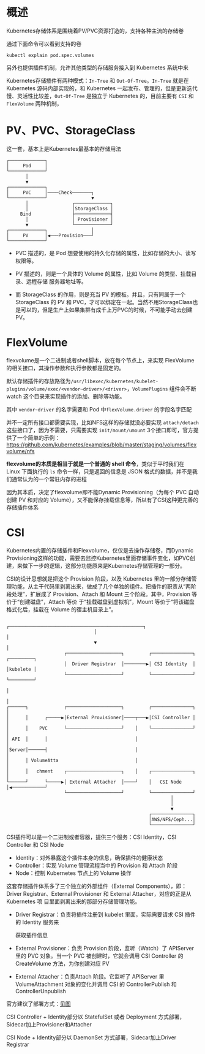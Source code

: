 # 概述

Kubernetes存储体系是围绕着PV/PVC资源打造的，支持各种主流的存储卷

通过下面命令可以看到支持的卷

```
kubectl explain pod.spec.volumes
```

另外也提供插件机制，允许其他类型的存储服务接入到 Kubernetes 系统中来

Kubernetes存储插件有两种模式：`In-Tree` 和 `Out-Of-Tree`。`In-Tree` 就是在 Kubernetes 源码内部实现的，和 Kubernetes 一起发布、管理的，但是更新迭代慢、灵活性比较差，`Out-Of-Tree` 是独立于 Kubernetes 的，目前主要有 `CSI` 和 `FlexVolume` 两种机制，

# PV、PVC、StorageClass

这一套，基本上是Kubernetes最基本的存储用法

```
┌─────────────┐                        
│     Pod     │                        
└─────────────┘                        
       │                               
       ▼                               
┌─────────────┐                        
│     PVC     │────Check───────┐       
└─────────────┘                ▼       
       │                ┌─────────────┐
       │                │StorageClass │
     Bind               ├─────────────┤
       │                │ Provisioner │
       ▼                └─────────────┘
┌─────────────┐                │       
│     PV      │◀───Provision───┘       
└─────────────┘                        
```

- PVC 描述的，是 Pod 想要使用的持久化存储的属性，比如存储的大小、读写权限等。

- PV 描述的，则是一个具体的 Volume 的属性，比如 Volume 的类型、挂载目录、远程存储 服务器地址等。

- 而 StorageClass 的作用，则是充当 PV 的模板。并且，只有同属于一个 StorageClass 的 PV 和 PVC，才可以绑定在一起。当然不用StorageClass也是可以的，但是生产上如果集群有成千上万PVC的时候，不可能手动去创建PV。

# FlexVolume

flexvolume是一个二进制或者shell脚本，放在每个节点上，来实现 FlexVolume 的相关接口，其操作参数和执行参数都是固定的。

默认存储插件的存放路径为`/usr/libexec/kubernetes/kubelet-plugins/volume/exec/<vendor~driver>/<driver>`，`VolumePlugins` 组件会不断 watch 这个目录来实现插件的添加、删除等功能。

其中 `vendor~driver` 的名字需要和 Pod 中`flexVolume.driver` 的字段名字匹配

并不一定所有接口都需要实现，比如NFS这样的存储就没必要实现 `attach/detach` 这些接口了，因为不需要，只需要实现 `init/mount/umount` 3个接口即可，官方提供了一个简单的示例：https://github.com/kubernetes/examples/blob/master/staging/volumes/flexvolume/nfs

**flexvolume的本质是相当于就是一个普通的 shell 命令**，类似于平时我们在 Linux 下面执行的 `ls` 命令一样，只是返回的信息是 JSON 格式的数据，并不是我们通常认为的一个常驻内存的进程

因为其本质，决定了flexvolume即不能Dynamic Provisioning（为每个 PVC 自动创建 PV 和对应的 Volume），又不能保存挂载信息等，所以有了CSI这种更完善的存储插件体系

# CSI

Kubernetes内置的存储插件和Flexvolume，仅仅是去操作存储卷，而Dynamic Provisioning这样的功能，需要去监控Kubernetes里面存储事件变化，如PVC创建，来做下一步的逻辑，这部分功能原来是Kubernetes存储管理的一部分。

CSI的设计思想就是把这个 Provision 阶段，以及 Kubernetes 里的一部分存储管理功能，从主干代码里剥离出来，做成了几个单独的组件。把插件的职责从“两阶段处理”，扩展成了 Provision、Attach 和 Mount 三个阶段。其中，Provision 等价于“创建磁盘”，Attach 等价 于“挂载磁盘到虚拟机”，Mount 等价于“将该磁盘格式化后，挂载在 Volume 的宿主机目录上”。

```
                                ┌─────────────────────────────────────────────────┐     
                                │                                                 │     
                                ▼                                                 │     
                     ┌────────────────────┐         ┌───────────────┐        ┌─────────┐
                     │  Driver Registrar  │────────▶│ CSI Identity  │        │kubelete │
                     └────────────────────┘         └───────────────┘        └─────────┘
                                                                                  │     
                                                                                  │     
┌──────┐             ┌────────────────────┐         ┌───────────────┐             │     
│      │      ┌─────▶│External Provisioner│────┬───▶│CSI Controller │             │     
│      │    PVC      └────────────────────┘    │    └───────────────┘             │     
│ API  │      │                                │                                  │     
│Server│──────┤                                │                                  │     
│      │ VolumeAtta                            │                                  │     
│      │   chment    ┌────────────────────┐    │    ┌───────────────┐             │     
└──────┘      └─────▶│ External Attacher  │────┘    │   CSI Node    │◀────────────┘     
                     └────────────────────┘         └───────────────┘                   
                                                            │                           
                                                            │                           
                                                            ▼                           
                                                    ┌───────────────┐                   
                                                    │AWS/NFS/Ceph...│                   
                                                    └───────────────┘                   
```

CSI插件可以是一个二进制或者容器，提供三个服务：CSI Identity，CSI Controller 和 CSI Node

- Identity：对外暴露这个插件本身的信息，确保插件的健康状态
- Controller：实现 Volume 管理流程当中的 Provision 和 Attach 阶段
- Node：控制 Kubernetes 节点上的 Volume 操作

这套存储插件体系多了三个独立的外部组件（External Components），即： Driver Registrar、External Provisioner 和 External Attacher，对应的正是从 Kubernetes 项 目里面剥离出来的那部分存储管理功能。

- Driver Registrar：负责将插件注册到 kubelet 里面，实际需要请求 CSI 插件的 Identity 服务来

  获取插件信息

- External Provisioner：负责 Provision 阶段，监听（Watch）了 APIServer 里的 PVC 对象。当一个 PVC 被创建时，它就会调用 CSI Controller 的 CreateVolume 方法，为你创建对应 PV

- External Attacher：负责Attach 阶段。它监听了 APIServer 里 VolumeAttachment 对象的变化并调用 CSI 的 ControllerPublish 和 ControllerUnpublish

官方建议了部署方式：[见图](https://github.com/kubernetes/community/blob/master/contributors/design-proposals/storage/container-storage-interface.md)

CSI Controller + Identity部分以 StatefulSet 或者 Deployment 方式部署，Sidecar加上Provisioner和Attacher

CSI Node + Identity部分以 DaemonSet 方式部署，Sidecar加上Driver Registrar